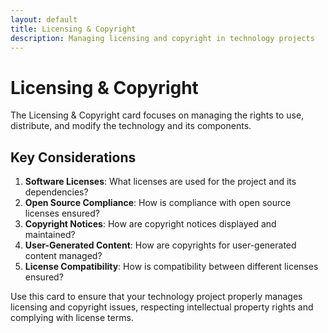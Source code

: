 ```yaml
---
layout: default
title: Licensing & Copyright
description: Managing licensing and copyright in technology projects
---
```


# Licensing & Copyright

The Licensing & Copyright card focuses on managing the rights to use, distribute, and modify the technology and its components.

## Key Considerations

1. **Software Licenses**: What licenses are used for the project and its dependencies?
2. **Open Source Compliance**: How is compliance with open source licenses ensured?
3. **Copyright Notices**: How are copyright notices displayed and maintained?
4. **User-Generated Content**: How are copyrights for user-generated content managed?
5. **License Compatibility**: How is compatibility between different licenses ensured?

Use this card to ensure that your technology project properly manages licensing and copyright issues, respecting intellectual property rights and complying with license terms.
